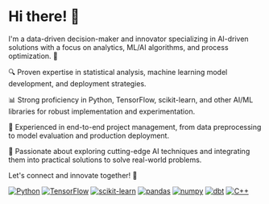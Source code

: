 # Hi there! 👋

I'm a data-driven decision-maker and innovator specializing in AI-driven solutions with a focus on analytics, ML/AI algorithms, and process optimization. 🚀

🔍 Proven expertise in statistical analysis, machine learning model development, and deployment strategies.

📊 Strong proficiency in Python, TensorFlow, scikit-learn, and other AI/ML libraries for robust implementation and experimentation.

🔎 Experienced in end-to-end project management, from data preprocessing to model evaluation and production deployment.

🔬 Passionate about exploring cutting-edge AI techniques and integrating them into practical solutions to solve real-world problems.

Let's connect and innovate together! 🌟

[![Python](https://img.shields.io/badge/-Python-blue?style=flat&logo=python&logoColor=white)](https://www.python.org/)
[![TensorFlow](https://img.shields.io/badge/-TensorFlow-orange?style=flat&logo=tensorflow&logoColor=white)](https://www.tensorflow.org/)
[![scikit-learn](https://img.shields.io/badge/-scikit--learn-green?style=flat&logo=scikit-learn&logoColor=white)](https://scikit-learn.org/)
[![pandas](https://img.shields.io/badge/-pandas-lightgrey?style=flat&logo=pandas&logoColor=white)](https://pandas.pydata.org/)
[![numpy](https://img.shields.io/badge/-numpy-blue?style=flat&logo=numpy&logoColor=white)](https://numpy.org/)
[![dbt](https://img.shields.io/badge/-dbt-orange?style=flat&logo=dbt&logoColor=white)](https://www.getdbt.com/)
[![C++](https://img.shields.io/badge/-C++-purple?style=flat&logo=c%2B%2B&logoColor=white)](https://isocpp.org/)
